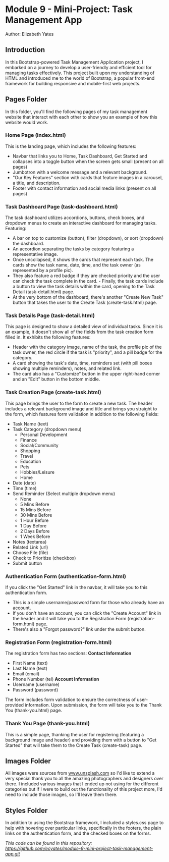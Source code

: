 # Module 9 - Mini-Project: Task Management App
Author: Elizabeth Yates

## Introduction

In this Bootstrap-powered Task Management Application project, I embarked on a journey to develop a user-friendly and efficient tool for managing tasks effectively. This project built upon my understanding of HTML and introduced me to the world of Bootstrap, a popular front-end framework for building responsive and mobile-first web projects.

## Pages Folder

In this folder, you'll find the following pages of my task management website that interact with each other to show you an example of how this website would work. 

### Home Page (index.html)

This is the landing page, which includes the following features: 
- Navbar that links you to Home, Task Dashboard, Get Started and collapses into a toggle button when the screen gets small (present on all pages)
- Jumbotron with a welcome message and a relevant background. 
- "Our Key Features" section with cards that feature images in a carousel, a title, and description. 
- Footer with contact information and social media links (present on all pages)

### Task Dashboard Page (task-dashboard.html) 

The task dashboard utilizes accordions, buttons, check boxes, and dropdown menus to create an interactive dashboard for managing tasks. Featuring: 
- A bar on top to customize (button), filter (dropdown), or sort (dropdown) the dashboard. 
- An accordion separating the tasks by category featuring a representative image. 
- Once uncollapsed, it shows the cards that represent each task. The cards show the task name, date, time, and the task owner (as represented by a profile pic). 
- They also feature a red badge if they are checked priority and the user can check the task complete in the card. - Finally, the task cards include a button to view the task details within the card, opening to the Task Detail (task-detail.html) page.
- At the very bottom of the dashboard, there's another "Create New Task" button that takes the user to the Create Task (create-task.html) page.

### Task Details Page (task-detail.html)

This page is designed to show a detailed view of individual tasks. Since it is an example, it doesn't show all of the fields from the task creation form filled in. It exhibits the following features: 
- Header with the category image, name of the task, the profile pic of the task owner, the red circle if the task is "priority", and a pill badge for the category. 
- A card showing the task's date, time, reminders set (with pill boxes showing multiple reminders), notes, and related link. 
- The card also has a "Customize" button in the upper right-hand corner and an "Edit" button in the bottom middle. 

### Task Creation Page (create-task.html)

This page brings the user to the form to create a new task. The header includes a relevant background image and title and brings you straight to the form, which features form validation in addition to the following fields: 
- Task Name (text)
- Task Category (dropdown menu)
    - Personal Development
    - Finance
    - Social/Community
    - Shopping
    - Travel
    - Education
    - Pets
    - Hobbies/Leisure
    - Home
- Date (date)
- Time (time)
- Send Reminder (Select multiple dropdown menu) 
    - None
    - 5 Mins Before
    - 15 Mins Before
    - 30 Mins Before
    - 1 Hour Before
    - 1 Day Before
    - 2 Days Before
    - 1 Week Before
- Notes (textarea)
- Related Link (url)
- Choose File (file)
- Check to Prioritize (checkbox)
- Submit button

### Authentication Form (authentication-form.html)

If you click the "Get Started" link in the navbar, it will take you to this authentication form. 
- This is a simple username/password form for those who already have an account. 
- If you don't have an account, you can click the "Create Account" link in the header and it will take you to the Registration Form (registration-form.html) page. 
- There's also a "Forgot password?" link under the submit button. 

### Registration Form (registration-form.html)

The registration form has two sections: 
**Contact Information**
- First Name (text)
- Last Name (text)
- Email (email)
- Phone Number (tel)
**Account Information**
- Username (username)
- Password (password)

The form includes form validation to ensure the correctness of user-provided information. Upon submission, the form will take you to the Thank You (thank-you.html) page.

### Thank You Page (thank-you.html)

This is a simple page, thanking the user for registering (featuring a background image and header) and providing them with a button to "Get Started" that will take them to the Create Task (create-task) page. 

## Images Folder

All images were sources from www.unsplash.com so I'd like to extend a very special thank you to all the amazing photographers and designers over there. I included various images that I ended up not using for the different categories but if I were to build out the functionality of this project more, I'd need to include those images, so I'll leave them there. 

## Styles Folder

In addition to using the Bootstrap framework, I included a styles.css page to help with hovering over particular links, specifically in the footers, the plain links on the authentication form, and the checked boxes on the forms. 



*This code can be found in this repository:*
*https://github.com/ecyates/module-9-mini-project-task-management-app.git*